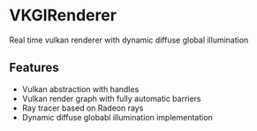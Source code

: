 # VKGIRenderer
Real time vulkan renderer with dynamic diffuse global illumination

## Features
- Vulkan abstraction with handles
- Vulkan render graph with fully automatic barriers
- Ray tracer based on Radeon rays
- Dynamic diffuse globabl illumination implementation